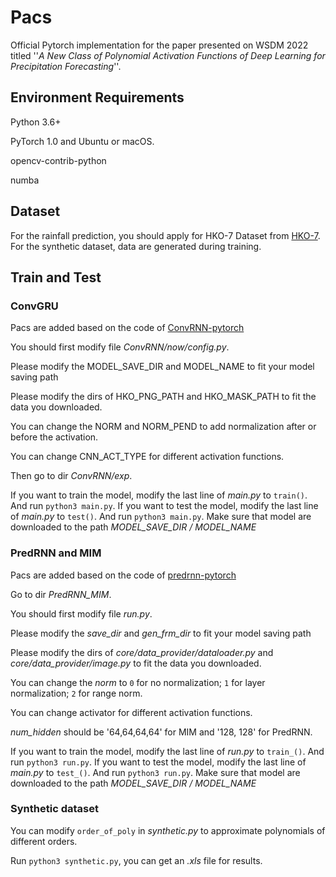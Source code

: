 # Pacs

Official Pytorch implementation for the paper presented on 
WSDM 2022 titled ''*A New Class of Polynomial Activation 
Functions of Deep Learning for Precipitation Forecasting*''.

## Environment Requirements

Python 3.6+

PyTorch 1.0 and Ubuntu or macOS.

opencv-contrib-python

numba

## Dataset
For the rainfall prediction, you should apply for HKO-7 Dataset from [HKO-7](https://github.com/sxjscience/HKO-7).
For the synthetic dataset, data are generated during training.

## Train and Test

### ConvGRU
Pacs are added based on the code of [ConvRNN-pytorch](https://github.com/Hzzone/Precipitation-Nowcasting)

You should first modify file *ConvRNN/now/config.py*. 

Please modify the MODEL_SAVE_DIR and MODEL_NAME to fit your model saving path

Please modify the dirs of HKO_PNG_PATH and HKO_MASK_PATH to fit the data you downloaded.

You can change the NORM and NORM_PEND to add normalization after or before the activation.

You can change CNN_ACT_TYPE for different activation functions.

Then go to dir *ConvRNN/exp*.

If you want to train the model, modify the last line of *main.py* to `train()`.
And run `python3 main.py`.
If you want to test the model, modify the last line of *main.py* to `test()`.
And run `python3 main.py`. Make sure that model are downloaded to the path *MODEL_SAVE_DIR / MODEL_NAME*

### PredRNN and MIM
Pacs are added based on the code of [predrnn-pytorch](https://github.com/thuml/predrnn-pytorch)

Go to dir *PredRNN_MIM*.

You should first modify file *run.py*. 

Please modify the *save_dir* and *gen_frm_dir* to fit your model saving path

Please modify the dirs of *core/data_provider/dataloader.py* and *core/data_provider/image.py* to fit the data you downloaded.

You can change the *norm* to `0` for no normalization; `1` for layer normalization; `2` for range norm.

You can change activator for different activation functions.

*num_hidden* should be '64,64,64,64' for MIM and '128, 128' for PredRNN.

If you want to train the model, modify the last line of *run.py* to `train_()`.
And run `python3 run.py`.
If you want to test the model, modify the last line of *main.py* to `test_()`.
And run `python3 run.py`. Make sure that model are downloaded to the path *MODEL_SAVE_DIR / MODEL_NAME*

### Synthetic dataset
You can modify `order_of_poly` in *synthetic.py* to approximate polynomials of different orders.

Run `python3 synthetic.py`, you can get an *.xls* file for results.
